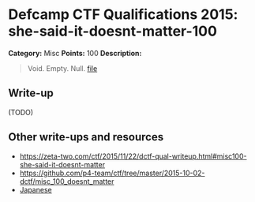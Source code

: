 # Defcamp CTF Qualifications 2015: she-said-it-doesnt-matter-100

**Category:** Misc
**Points:** 100
**Description:**

> Void. Empty. Null. [file](m100.png) 


## Write-up

(TODO)

## Other write-ups and resources

* <https://zeta-two.com/ctf/2015/11/22/dctf-qual-writeup.html#misc100-she-said-it-doesnt-matter>
* <https://github.com/p4-team/ctf/tree/master/2015-10-02-dctf/misc_100_doesnt_matter>
* [Japanese](http://miettal.hatenablog.com/entry/2015/10/06/111232)